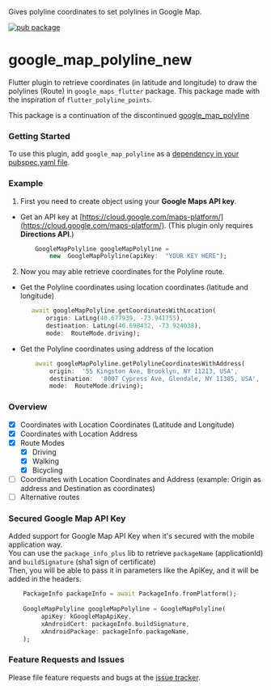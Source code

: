 
Gives polyline coordinates to set polylines in Google Map.

[![pub package](https://img.shields.io/pub/v/google_map_polyline.svg)](https://pub.dartlang.org/packages/google_map_polyline)

# google_map_polyline_new
Flutter plugin to retrieve coordinates (in latitude and longitude) to draw the polylines (Route) in `google_maps_flutter` package.
This package made with the inspiration of `flutter_polyline_points`.

This package is a continuation of the discontinued [google_map_polyline](https://pub.dev/packages/google_map_polyline)

### Getting Started

To use this plugin, add `google_map_polyline` as a [dependency in your pubspec.yaml file](https://flutter.io/platform-plugins/).

### Example

1. First you need to create object using your **Google Maps API key**.
- Get an API key at [https://cloud.google.com/maps-platform/](https://cloud.google.com/maps-platform/).
	 (This plugin only requires **Directions API**.)

	```dart
		GoogleMapPolyline googleMapPolyline = 
			new  GoogleMapPolyline(apiKey:  "YOUR KEY HERE");
	```
		
2. Now you may able retrieve coordinates for the Polyline route.

- Get the Polyline coordinates using location coordinates (latitude and longitude)
	 ```dart
     	await googleMapPolyline.getCoordinatesWithLocation(
     		origin: LatLng(40.677939, -73.941755),
     		destination: LatLng(40.698432, -73.924038),
     		mode:  RouteMode.driving);	
	```


- Get the Polyline coordinates using address of the location
	```dart
		await googleMapPolyline.getPolylineCoordinatesWithAddress(
			origin:  '55 Kingston Ave, Brooklyn, NY 11213, USA',
			destination:  '8007 Cypress Ave, Glendale, NY 11385, USA',
			mode:  RouteMode.driving);
	```

### Overview
- [x] Coordinates with Location Coordinates (Latitude and Longitude)
- [x] Coordinates with Location Address
- [x] Route Modes
  	- [x] Driving
  	- [x] Walking
  	- [x] Bicycling
- [ ] Coordinates with Location Coordinates and Address (example: Origin as address and Destination as coordinates)
- [ ] Alternative routes

### Secured Google Map API Key
Added support for Google Map API Key when it's secured with the mobile application way.  
You can use the `package_info_plus` lib to retrieve `packageName` (applicationId) and `buildSignature` (sha1 sign of certificate)  
Then, you will be able to pass it in parameters like the ApiKey, and it will be added in the headers.

   ```dart
       PackageInfo packageInfo = await PackageInfo.fromPlatform();
       
       GoogleMapPolyline googleMapPolyline = GoogleMapPolyline(
            apiKey: kGoogleMapApiKey,
            xAndroidCert: packageInfo.buildSignature,
            xAndroidPackage: packageInfo.packageName,
       );	
  ```
### Feature Requests and Issues
Please file feature requests and bugs at the  [issue tracker](https://github.com/Shark01/google_map_polyline/issues/new).
